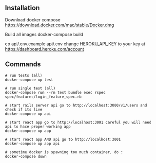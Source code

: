 Installation
------------

Download docker compose
https://download.docker.com/mac/stable/Docker.dmg

Build all images
docker-compose build

cp api/.env.example api/.env
change HEROKU_API_KEY to your key at https://dashboard.heroku.com/account

Commands
---------

```
# run tests (all)
docker-compose up test

# run single test (all)
docker-compose run --rm test bundle exec rspec spec/features/login_feature_spec.rb

# start rails server api go to http://localhost:3000/v1/users and check if its live
docker-compose up api

# start react app go to http://localhost:3001 careful you will need api to hace proper working app
docker-compose up app

# start react app AND api go to http://localhost:3001
docker-compose up app api

# sometime docker is spawning too much container, do :
docker-compose down
```

